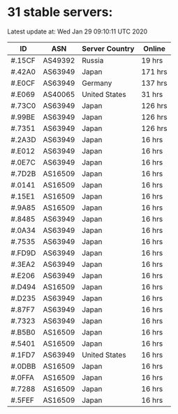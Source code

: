 # 31 stable servers:

Latest update at: Wed Jan 29 09:10:11 UTC 2020

| ID | ASN | Server Country | Online |
| -- | --- | -------------- | ------ |
| #.15CF | AS49392 | Russia | 19 hrs |
| #.42A0 | AS63949 | Japan | 171 hrs |
| #.E0CF | AS63949 | Germany | 137 hrs |
| #.E069 | AS40065 | United States | 31 hrs |
| #.73C0 | AS63949 | Japan | 126 hrs |
| #.99BE | AS63949 | Japan | 126 hrs |
| #.7351 | AS63949 | Japan | 126 hrs |
| #.2A3D | AS63949 | Japan | 16 hrs |
| #.E012 | AS63949 | Japan | 16 hrs |
| #.0E7C | AS63949 | Japan | 16 hrs |
| #.7D2B | AS16509 | Japan | 16 hrs |
| #.0141 | AS16509 | Japan | 16 hrs |
| #.15E1 | AS16509 | Japan | 16 hrs |
| #.9A85 | AS16509 | Japan | 16 hrs |
| #.8485 | AS63949 | Japan | 16 hrs |
| #.0A34 | AS63949 | Japan | 16 hrs |
| #.7535 | AS63949 | Japan | 16 hrs |
| #.FD9D | AS63949 | Japan | 16 hrs |
| #.3EA2 | AS63949 | Japan | 16 hrs |
| #.E206 | AS63949 | Japan | 16 hrs |
| #.D494 | AS16509 | Japan | 16 hrs |
| #.D235 | AS63949 | Japan | 16 hrs |
| #.87F7 | AS63949 | Japan | 16 hrs |
| #.7323 | AS63949 | Japan | 16 hrs |
| #.B5B0 | AS16509 | Japan | 16 hrs |
| #.5401 | AS16509 | Japan | 16 hrs |
| #.1FD7 | AS63949 | United States | 16 hrs |
| #.0DBB | AS16509 | Japan | 16 hrs |
| #.0FFA | AS16509 | Japan | 16 hrs |
| #.7288 | AS16509 | Japan | 16 hrs |
| #.5FEF | AS16509 | Japan | 16 hrs |

